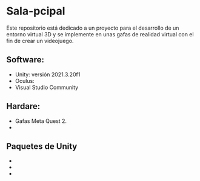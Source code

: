 # Sala-pcipal 
 Este repositorio está dedicado a un proyecto para el desarrollo de un entorno virtual 3D y se implemente en unas gafas de realidad virtual con el fin de crear un videojuego.

## Software:
- Unity: versión 2021.3.20f1
- Oculus:
- Visual Studio Community

## Hardare:
- Gafas Meta Quest 2.
- 
## Paquetes de Unity
-
-
-
